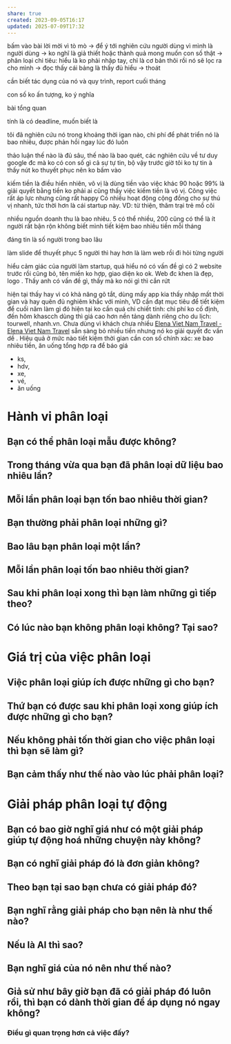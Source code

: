 ```yaml
---
share: true
created: 2023-09-05T16:17
updated: 2025-07-09T17:32
---
```

bấm vào bài lời mời vì tò mò
→ để ý tới nghiên cứu người dùng vì mình là người dùng
→ ko nghĩ là giả thiết hoặc thành quả mong muốn con số thật
→ phân loại chi tiêu: hiểu là ko phải nhập tay, chỉ là cơ bản thôi rồi nó sẽ lọc ra cho mình
→ đọc thấy cái bảng là thấy đủ hiểu
→ thoát

cần biết tác dụng của nó và quy trình, report cuối tháng


con số ko ấn tượng, ko ý nghĩa

bài tổng quan 

tính là có deadline, muốn biết là 

tôi đã nghiên cứu nó trong khoảng thời igan nào, chi phí để phát triển nó là bao nhiêu, được phản hồi ngay  lúc đó luôn

thảo luận thế nào là đủ sâu, thế nào là bao quét, các nghiên cứu về tư duy google đc mà
ko có con số gì cả
sự tự tin, bộ vậy trước giờ tôi ko tự tin à
thấy nút ko thuyết phục nên ko bấm vào

kiếm tiền là điều hiển nhiên, vô vị là dùng tiền vào việc khác
90 hoặc 99% là giải quyết bằng tiền
ko phải ai cũng thấy việc kiếm tiền là vô vị. Công việc rất áp lực nhưng cũng rất happy
Có nhiều hoạt động cộng đồng cho sự thú vị nhanh, tức thời hơn là cái startup này. VD: từ  thiện, thăm trại trẻ mồ côi

nhiều nguồn doanh thu là bao nhiêu. 5 có thể nhiều, 200 cũng có thể là ít
người rất bận rộn không biết mình tiết kiệm bao nhiêu tiền mỗi tháng

đáng tin là số người trong  bao lâu

làm slide để thuyết phục 5 người thì hay hơn là làm web rồi  đi hỏi từng người

hiểu cảm giác của người làm startup, quá hiểu nó có vấn đề gì
có 2 website trước rồi cũng bỏ, tên miền ko hợp, giao  diện ko ok. Web đc khen là đẹp, logo . Thấy anh có vấn đề gì, thấy mà ko nói gì thì cắn rứt

hiện tại thấy hay vì có khả năng gõ tắt, dùng mấy app kia thấy nhập mất thời gian và hay quên 
đủ nghiêm khắc với mình, VD cần đạt mục tiêu để tiết kiệm để cuối năm làm gì đó
hiện tại ko cần quá chi 
chiết tính: chi phí ko cố định, đến hôm khascch dùng thì giá cao hơn 
nền tảng dành riêng cho du lịch: tourwell, nhanh.vn. Chưa dùng vì khách chưa nhiều
[Elena Viet Nam Travel - Elena Viet Nam Travel](https://elenavietnamtravel.com/ "Elena Viet Nam Travel - Elena Viet Nam Travel")
sẵn sàng bỏ nhiều tiền nhưng nó ko giải quyết đc vấn dề . Hiệu quả ở mức nào
tiết kiệm thời gian
cần  con số chính xác: xe bao nhiêu tiền, ăn uống
tổng hợp ra để báo giá 
- ks,
- hdv,
- xe,
- vé,
- ăn uống
# Hành vi phân loại
## Bạn có thể phân loại mẫu được không?
## Trong tháng vừa qua bạn đã phân loại dữ liệu bao nhiêu lần?
## Mỗi lần phân loại bạn tốn bao nhiêu thời gian?
## Bạn thường phải phân loại những gì?
## Bao lâu bạn phân loại một lần?
## Mỗi lần phân loại tốn bao nhiêu thời gian?
## Sau khi phân loại xong thì bạn làm những gì tiếp theo?
## Có lúc nào bạn không phân loại không? Tại sao?
# Giá trị của việc phân loại
## Việc phân loại giúp ích được những gì cho bạn?
## Thứ bạn có được sau khi phân loại xong giúp ích được những gì cho bạn?
## Nếu không phải tốn thời gian cho việc phân loại thì bạn sẽ làm gì?
## Bạn cảm thấy như thế nào vào lúc phải phân loại?

# Giải pháp phân loại tự động
## Bạn có bao giờ nghĩ giá như có một giải pháp giúp tự động hoá những chuyện này không?
## Bạn có nghĩ giải pháp đó là đơn giản không?
## Theo bạn tại sao bạn chưa có giải pháp đó?
## Bạn nghĩ rằng giải pháp cho bạn nên là như thế nào?
## Nếu là AI thì sao?
## Bạn nghĩ giá của nó nên như thế nào?
## Giả sử như bây giờ bạn đã có giải pháp đó luôn rồi, thì bạn có dành thời gian để áp dụng nó ngay không?
### Điều gì quan trọng hơn cả việc đấy?
